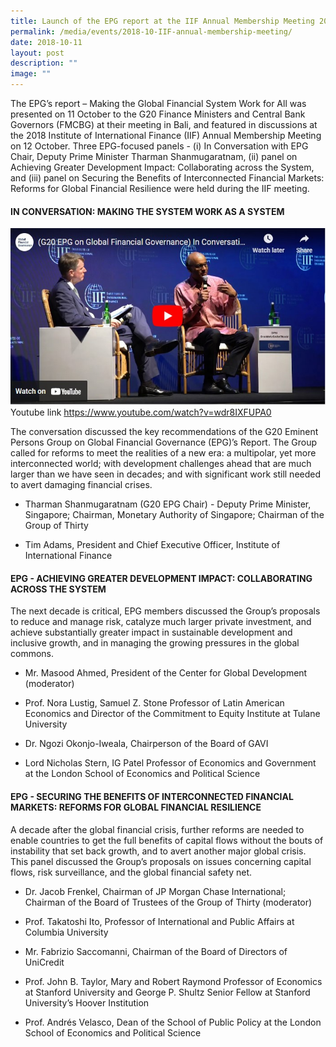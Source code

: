 ```yaml
---
title: Launch of the EPG report at the IIF Annual Membership Meeting 2018
permalink: /media/events/2018-10-IIF-annual-membership-meeting/
date: 2018-10-11
layout: post
description: ""
image: ""
---
```

The EPG’s report – Making the Global Financial System Work for All was presented on 11 October to the G20 Finance Ministers and Central Bank Governors (FMCBG) at their meeting in Bali, and featured in discussions at the 2018 Institute of International Finance (IIF) Annual Membership Meeting on 12 October. Three EPG-focused panels - (i) In Conversation with EPG Chair, Deputy Prime Minister Tharman Shanmugaratnam, (ii) panel on Achieving Greater Development Impact: Collaborating across the System, and (iii) panel on Securing the Benefits of Interconnected Financial Markets: Reforms for Global Financial Resilience were held during the IIF meeting.

#### IN CONVERSATION: MAKING THE SYSTEM WORK AS A SYSTEM

![In Conversation with Tharman at IIF annual meeting](/images/Events%20Media/2018-11-in-conversation-tharman.jpg)
Youtube link
https://www.youtube.com/watch?v=wdr8IXFUPA0

The conversation discussed the key recommendations of the G20 Eminent Persons Group on Global Financial Governance (EPG)’s Report. The Group called for reforms to meet the realities of a new era: a multipolar, yet more interconnected world; with development challenges ahead that are much larger than we have seen in decades; and with significant work still needed to avert damaging financial crises.

*   Tharman Shanmugaratnam (G20 EPG Chair) - Deputy Prime Minister, Singapore; Chairman, Monetary Authority of Singapore; Chairman of the Group of Thirty
    
*   Tim Adams, President and Chief Executive Officer, Institute of International Finance
    

#### EPG - ACHIEVING GREATER DEVELOPMENT IMPACT: COLLABORATING ACROSS THE SYSTEM

The next decade is critical, EPG members discussed the Group’s proposals to reduce and manage risk, catalyze much larger private investment, and achieve substantially greater impact in sustainable development and inclusive growth, and in managing the growing pressures in the global commons.

*   Mr. Masood Ahmed, President of the Center for Global Development (moderator)
    
*   Prof. Nora Lustig, Samuel Z. Stone Professor of Latin American Economics and Director of the Commitment to Equity Institute at Tulane University
    
*   Dr. Ngozi Okonjo-Iweala, Chairperson of the Board of GAVI
    
*   Lord Nicholas Stern, IG Patel Professor of Economics and Government at the London School of Economics and Political Science
    

#### EPG - SECURING THE BENEFITS OF INTERCONNECTED FINANCIAL MARKETS: REFORMS FOR GLOBAL FINANCIAL RESILIENCE

A decade after the global financial crisis, further reforms are needed to enable countries to get the full benefits of capital flows without the bouts of instability that set back growth, and to avert another major global crisis. This panel discussed the Group’s proposals on issues concerning capital flows, risk surveillance, and the global financial safety net.

*   Dr. Jacob Frenkel, Chairman of JP Morgan Chase International; Chairman of the Board of Trustees of the Group of Thirty (moderator)
    
*   Prof. Takatoshi Ito, Professor of International and Public Affairs at Columbia University
    
*   Mr. Fabrizio Saccomanni, Chairman of the Board of Directors of UniCredit
    
*   Prof. John B. Taylor, Mary and Robert Raymond Professor of Economics at Stanford University and George P. Shultz Senior Fellow at Stanford University’s Hoover Institution
    
*   Prof. Andrés Velasco, Dean of the School of Public Policy at the London School of Economics and Political Science